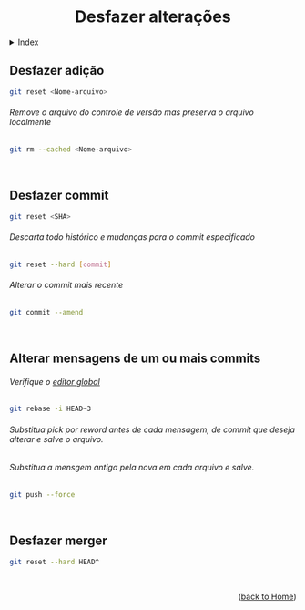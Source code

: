 <div align="center" id="home">
  
  # Desfazer alterações
  
</div>


<!-- ===== INDEX ===== -->
<details>
  <summary>Index</summary>
  <ol>
    <li><a href="#desfazer-adição">Desfazer adição</a></li>
    <li><a href="#desfazer-commit">Desfazer commit</a></li>
    <li><a href="#desfazer-merger">Desfazer merger</a></li>
  </ol>
</details>


<!-- ===== COMMANDS ===== -->

## Desfazer adição
```bash
git reset <Nome-arquivo>
```

###### Remove o arquivo do controle de versão mas preserva o arquivo localmente
```bash
git rm --cached <Nome-arquivo>
```

<br>

## Desfazer commit
```bash
git reset <SHA>
```

###### Descarta todo histórico e mudanças para o commit especificado
```bash
git reset --hard [commit]
```

###### Alterar o commit mais recente 
```bash
git commit --amend 
```

<br>

## Alterar mensagens de um ou mais commits
###### Verifique o <a href="">editor global</a>
```bash
git rebase -i HEAD~3
```
###### *Substitua pick por reword antes de cada mensagem, de commit que deseja alterar e salve o arquivo.*
###### *Substitua a mensgem antiga pela nova em cada arquivo e salve.*
```bash
git push --force 
```

<br>

## Desfazer merger
```bash
git reset --hard HEAD^
```




<br>

<p align="right">(<a href="https://github.com/RuanMiniguite/Git-Tutorial">back to Home</a>)</p>
